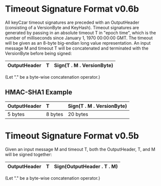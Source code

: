 # Timeout Signature Format v0.6b #

All keyCzar timeout signatures are preceded with an OutputHeader (consisting of a VersionByte and KeyHash). Timeout signatures are generated by passing in an absolute timeout T in "epoch time", which is the number of milliseconds since January 1, 1970 00:00:00 GMT. The timeout will be given as an 8-byte big-endian long value representation. An input message M and timeout T will be concatenated and terminated with the VersionByte before being signed:

| OutputHeader | T | Sign(T . M . VersionByte) |
|:-------------|:--|:--------------------------|

(Let "." be a byte-wise concatenation operator.)

## HMAC-SHA1 Example ##

| OutputHeader | T | Sign(T . M . VersionByte) |
|:-------------|:--|:--------------------------|
| 5 bytes      | 8 bytes | 20 bytes                  |

# Timeout Signature Format v0.5b #

Given an input message M and timeout T, both the OutputHeader, T, and M will be signed together:

| OutputHeader | T | Sign(OutputHeader . T . M) |
|:-------------|:--|:---------------------------|

(Let "." be a byte-wise concatenation operator.)